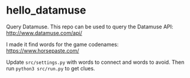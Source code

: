 # hello_datamuse
Query Datamuse. This repo can be used to query the Datamuse API:
http://www.datamuse.com/api/

I made it find words for the game codenames:
https://www.horsepaste.com/

Update ```src/settings.py``` with words to connect and words to avoid.
Then run ```python3 src/run.py``` to get clues.
